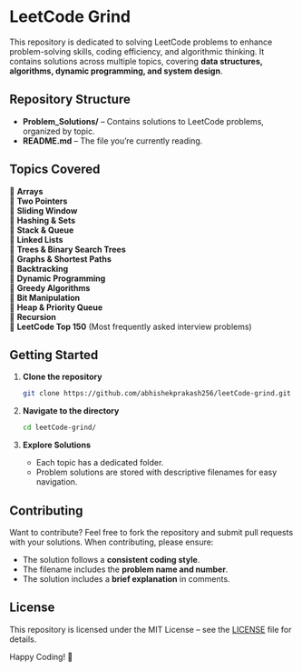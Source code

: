 # LeetCode Grind  

This repository is dedicated to solving LeetCode problems to enhance problem-solving skills, coding efficiency, and algorithmic thinking. It contains solutions across multiple topics, covering **data structures, algorithms, dynamic programming, and system design**.  

## Repository Structure  

- **Problem_Solutions/** – Contains solutions to LeetCode problems, organized by topic.  
- **README.md** – The file you’re currently reading.  

## Topics Covered  

🔹 **Arrays**  
🔹 **Two Pointers**  
🔹 **Sliding Window**  
🔹 **Hashing & Sets**  
🔹 **Stack & Queue**  
🔹 **Linked Lists**  
🔹 **Trees & Binary Search Trees**  
🔹 **Graphs & Shortest Paths**  
🔹 **Backtracking**  
🔹 **Dynamic Programming**  
🔹 **Greedy Algorithms**  
🔹 **Bit Manipulation**  
🔹 **Heap & Priority Queue**  
🔹 **Recursion**  
🔹 **LeetCode Top 150** (Most frequently asked interview problems)  

## Getting Started  

1. **Clone the repository**  

   ```bash
   git clone https://github.com/abhishekprakash256/leetCode-grind.git
   ```

2. **Navigate to the directory**  

   ```bash
   cd leetCode-grind/
   ```

3. **Explore Solutions**  

   - Each topic has a dedicated folder.  
   - Problem solutions are stored with descriptive filenames for easy navigation.  

## Contributing  

Want to contribute? Feel free to fork the repository and submit pull requests with your solutions. When contributing, please ensure:  

- The solution follows a **consistent coding style**.  
- The filename includes the **problem name and number**.  
- The solution includes a **brief explanation** in comments.  

## License  

This repository is licensed under the MIT License – see the [LICENSE](LICENSE) file for details.  

Happy Coding! 🚀  
